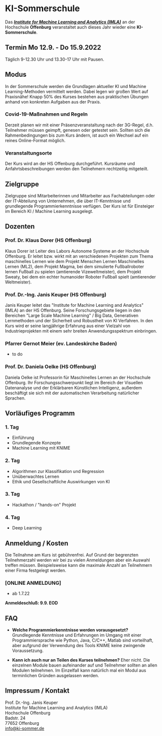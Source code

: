 # KI-Sommerschule
Das ***[Institute for Machine Learning and Analytics (IMLA)](https://imla.hs-offenburg.de)*** an der Hochschule **Offenburg** veranstaltet auch dieses Jahr wieder eine **KI-Sommerschule**. 

## Termin Mo 12.9. - Do 15.9.2022
Täglich 9-12.30 Uhr und 13.30-17 Uhr mit Pausen. 

## Modus
In der Sommerschule werden die Grundlagen aktueller KI und Machine Learning-Methoden vermittelt werden. Dabei legen wir großen Wert auf Praxisnähe! Knapp 50% des Kurses bestehen aus praktischen Übungen anhand von konkreten Aufgaben aus der Praxis.

### Covid-19-Maßnahmen und Regeln
Derzeit planen wir mit einer Präsenzveranstaltung nach der 3G-Regel, d.h. Teilnehmer müssen geimpft, genesen oder getestet sein. Sollten sich die Rahmenbedingungen bis zum Kurs ändern, ist auch ein Wechsel auf ein reines Online-Format möglich. 

### Veranstaltungsorte
Der Kurs wird an der HS Offenburg durchgeführt. Kursräume und Anfahrtsbeschreibungen werden den Teilnehmern rechtzeitig mitgeteilt.

## Zielgruppe
Zielgruppe sind Mitarbeiterinnen und Mitarbeiter aus Fachabteilungen oder der IT-Abteilung von Unternehmen, die über IT-Kenntnisse und grundlegende Programmierkenntnisse verfügen. Der Kurs ist für Einsteiger im Bereich KI / Machine Learning ausgelegt. 

## Dozenten

### Prof. Dr. Klaus Dorer (HS Offenburg)
Klaus Dorer ist Leiter des Labors Autonome Systeme an der Hochschule Offenburg. Er leitet bzw. wirkt mit an verschiedenen Projekten zum Thema maschinelles Lernen wie dem Projekt Menschen Lernen Maschinelles Lernen (ML2), dem Projekt Magma, bei dem simulierte Fußballroboter lernen Fußball zu spielen (amtierende Vizeweltmeister), dem Projekt Sweaty, bei dem ein echter humanoider Roboter Fußball spielt (amtierender Weltmeister).

### Prof. Dr.-Ing. Janis Keuper (HS Offenburg)
Janis Keuper leitet das "Institute for Machine Learning and Analytics" (IMLA) an der HS Offenburg. Seine Forschungsgebiete liegen in den Bereichen "Large Scale Machine Learning" / Big Data, Generativen Lernmethoden und der Sicherheit und Robustheit von KI Verfahren. In den Kurs wird er seine langjährige Erfahrung aus einer Vielzahl von Industrieprojekten mit einem sehr breiten Anwendungsspektrum einbringen.

### Pfarrer Gernot Meier (ev. Landeskirche Baden)
- to do 

### Prof. Dr. Daniela Oelke (HS Offenburg)
Daniela Oelke ist Professorin für Maschinelles Lernen an der Hochschule Offenburg. Ihr Forschungsschwerpunkt liegt im Bereich der Visuellen Datenanalyse und der Erklärbaren Künstlichen Intelligenz, außerdem beschäftigt sie sich mit der automatischen Verarbeitung natürlicher Sprachen.

## Vorläufiges Programm
### 1. Tag
* Einführung
* Grundlegende Konzepte
* Machine Learning mit KNIME

### 2. Tag
* Algorithmen zur Klassifikation und Regression
* Unüberwachtes Lernen
* Ethik und Gesellschaftliche Auswirkungen von KI  

### 3. Tag
* Hackathon / "hands-on" Projekt

### 4. Tag
* Deep Learning

## Anmeldung / Kosten
Die Teilnahme am Kurs ist gebührenfrei. Auf Grund der begrenzten Teilnehmerzahl werden wir bei zu vielen Anmeldungen aber ein Auswahl treffen müssen. Beispielsweise kann die maximale Anzahl an Teilnehmern einer Firma festgelegt werden.

### [ONLINE ANMELDUNG]
* ab 1.7.22

**Anmeldeschluß: 9.9. EOD** 

## FAQ
* **Welche Programmierkenntnisse werden vorausgesetzt?** Grundlegende Kenntnisse und Erfahrungen im Umgang mit einer Programmiersprache wie Python, Java, C/C++, Matlab sind vorteilhaft, aber aufgrund der Verwendung des Tools KNIME keine zwingende Voraussetzung.

* **Kann ich auch nur an Teilen des Kurses teilnehmen?** Eher nicht. Die einzelnen Module bauen aufeinander auf und Teilnehmer sollten an allen Modulen teilnehmen. Im Einzelfall kann natürlich mal ein Modul aus terminlichen Gründen ausgelassen werden.


## Impressum / Kontakt
Prof. Dr.-Ing. Janis Keuper  
Institute for Machine Learning and Analytics (IMLA)  
Hochschule Offenburg  
Badstr. 24  
77652 Offenburg  
info@ki-sommer.de  
